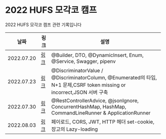 # 2022 HUFS 모각코 캠프 
2022 HUFS 모각코 캠프 관련 기록입니다

|날짜|링크|설명|
|---------|---------------|-------------------|
|2022.07.20|[링크](https://heethehope.tistory.com/entry/TIL-20220720-Builder-DTO-DynamicInsert-Enum-Service-Swagger-pipenv)|@Builder, DTO, @DynamicInsert, Enum, @Service, Swagger, pipenv|
|2022.07.23|[링크](https://heethehope.tistory.com/entry/TIL-20220723-DiscriminatorValue-DiscriminatorColumn-Enumerated%EC%9D%98-%ED%83%80%EC%9E%85-N1-%EB%AC%B8%EC%A0%9CCSRF-token-missing-or-incorrectJSON-%EC%84%9C%EB%B2%84-%EA%B5%AC%EC%B6%95)|@DiscriminatorValue / @DiscriminatorColumn, @Enumerated의 타입, N+1 문제,CSRF token missing or incorrect,JSON 서버 구축|
|2022.07.30|[링크](https://heethehope.tistory.com/entry/TIL-20220730-RestControllerAdvice-jsonIgnore-ConcurrentHashMap-HashMap-CommandLineRunner-ApplicationRunner)|@RestControllerAdvice, @jsonIgnore, ConcurrentHashMap, HashMap, CommandLineRunner & ApplicationRunner|
|2022.08.03|[링크](https://heethehope.tistory.com/entry/TIL-20220803-%ED%8E%98%EC%9D%B4%EB%A1%9C%EB%93%9C-CORS-JWT-HTTP-%ED%97%A4%EB%8D%94-set-cookie-%EC%9E%A5%EA%B3%A0%EC%9D%98-Lazy-loading)|페이로드, CORS, JWT, HTTP 헤더 set-cookie, 장고의 Lazy-loading|
